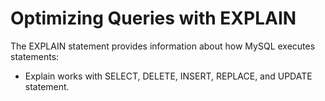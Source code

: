 # Optimizing Queries with EXPLAIN

The EXPLAIN statement provides information about how MySQL executes statements:

- Explain works with SELECT, DELETE, INSERT, REPLACE, and UPDATE statement.